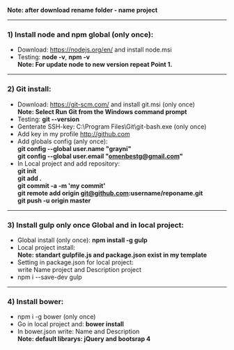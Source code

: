 **Note: after download rename folder - name project**  
***
### 1) Install node and npm global (only once):  
 - Download: https://nodejs.org/en/ and install node.msi  
 - Testing: **node -v**, **npm -v**  
 **Note: For update node to new version repeat Point 1.**  
***

### 2) Git install:  
 - Download: https://git-scm.com/ and install git.msi (only once)  
 **Note: Select Run Git from the Windows command prompt**  
 - Testing: **git --version**  
 - Genterate SSH-key: C:\Program Files\Git\git-bash.exe (only once)  
 - Add key in my profile http://github.com  
 - Add globals config (anly once):  
   **git config --global user.name "grayni"**  
   **git config --global user.email "omenbestg@gmail.com"**  
 - In Local project and add repository:  
   **git init**  
   **git add .**  
   **git commit -a -m 'my commit'**  
   **git remote add origin git@github.com:username/reponame.git**  
   **git push -u origin master**  
***

### 3) Install gulp only once Global and in local project:  
 - Global install (only once): **npm install -g gulp**  
 - Local project install:  
   **Note: standart gulpfile.js and package.json exist in my template**  
 - Setting in package.json for local project:  
   write Name project and Description project  
 - npm i --save-dev gulp  
***

### 4) Install bower:  
 - npm i -g bower (only once)  
 - Go in local project and: **bower install**  
 - In bower.json write: Name and Description  
   **Note: default librarys: jQuery and bootsrap 4**  
